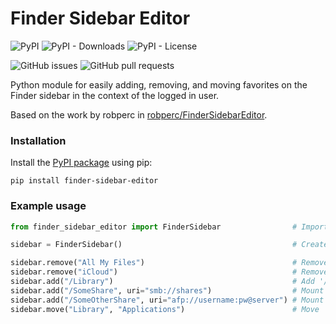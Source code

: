 
# Finder Sidebar Editor

![PyPI](https://img.shields.io/pypi/v/finder-sidebar-editor)
![PyPI - Downloads](https://img.shields.io/pypi/dm/finder-sidebar-editor)
![PyPI - License](https://img.shields.io/pypi/l/finder-sidebar-editor)

![GitHub issues](https://img.shields.io/github/issues/ajordat/finder-sidebar-editor)
![GitHub pull requests](https://img.shields.io/github/issues-pr/ajordat/finder-sidebar-editor)

Python module for easily adding, removing, and moving favorites on the Finder sidebar in the context of the logged in user.

Based on the work by robperc in [robperc/FinderSidebarEditor][2].

### Installation

Install the [PyPI package][1] using pip:

```
pip install finder-sidebar-editor
```

### Example usage

```python
from finder_sidebar_editor import FinderSidebar                # Import the module

sidebar = FinderSidebar()                                      # Create a Finder sidebar instance to act on.

sidebar.remove("All My Files")                                 # Remove 'All My Files' favorite from sidebar
sidebar.remove("iCloud")                                       # Remove 'iCloud' favorite from sidebar
sidebar.add("/Library")                                        # Add '/Library' favorite to sidebar
sidebar.add("/SomeShare", uri="smb://shares")                  # Mount 'smb://shares/SomeShare' to '/Volumes/SomeShare' and add as favorite to sidebar
sidebar.add("/SomeOtherShare", uri="afp://username:pw@server") # Mount pw protected 'afp://server/SomeOtherShare' to '/Volumes/SomeOtherShare' and add as favorite to sidebar
sidebar.move("Library", "Applications")                        # Move 'Library' favorite to slot just below 'Applications'
```

[1]: https://pypi.org/project/finder-sidebar-editor/
[2]: https://github.com/robperc/FinderSidebarEditor

